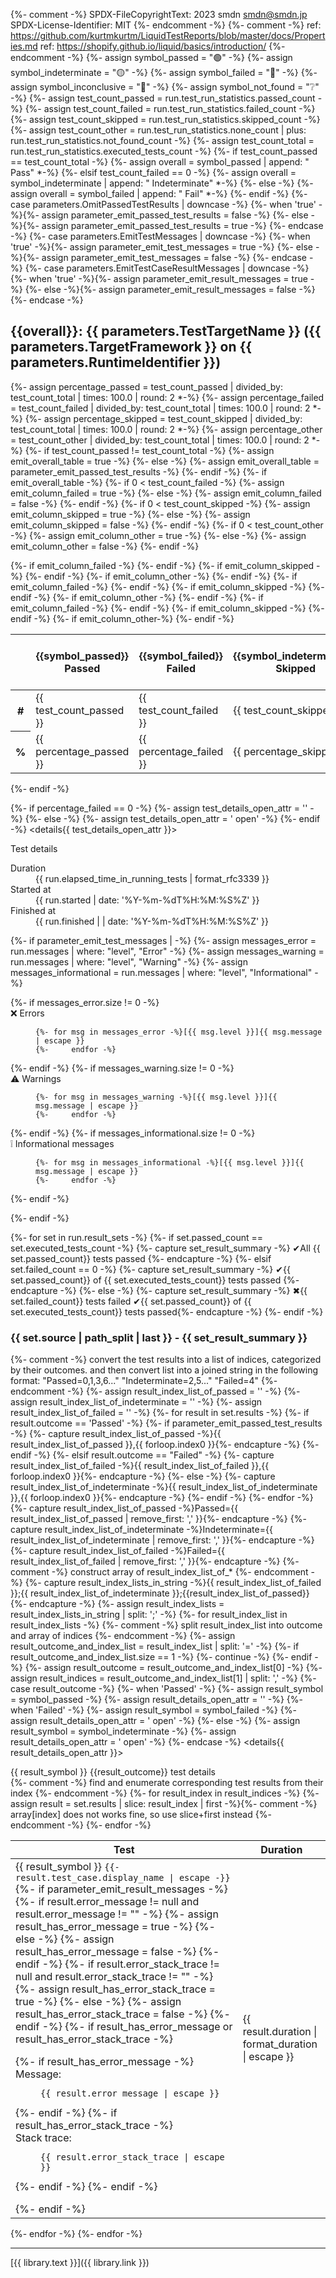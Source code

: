 {%- comment -%}
SPDX-FileCopyrightText: 2023 smdn <smdn@smdn.jp>
SPDX-License-Identifier: MIT
{%- endcomment -%}
{%- comment -%}
  ref: https://github.com/kurtmkurtm/LiquidTestReports/blob/master/docs/Properties.md
  ref: https://shopify.github.io/liquid/basics/introduction/
{%- endcomment -%}
{%- assign symbol_passed = "🟢" -%}
{%- assign symbol_indeterminate = "🟡" -%}
{%- assign symbol_failed = "🔴" -%}
{%- assign symbol_inconclusive = "💭" -%}
{%- assign symbol_not_found = "❔" -%}
{%- assign test_count_passed   = run.test_run_statistics.passed_count -%}
{%- assign test_count_failed   = run.test_run_statistics.failed_count -%}
{%- assign test_count_skipped  = run.test_run_statistics.skipped_count -%}
{%- assign test_count_other    = run.test_run_statistics.none_count | plus: run.test_run_statistics.not_found_count -%}
{%- assign test_count_total    = run.test_run_statistics.executed_tests_count -%}
{%- if test_count_passed == test_count_total -%}
{%-   assign overall = symbol_passed | append: " Pass" *-%}
{%- elsif test_count_failed == 0 -%}
{%-   assign overall = symbol_indeterminate | append: " Indeterminate" *-%}
{%- else -%}
{%-   assign overall = symbol_failed | append: " Fail" *-%}
{%- endif -%}
{%- case parameters.OmitPassedTestResults | downcase -%}
{%-   when 'true' -%}{%- assign parameter_emit_passed_test_results = false -%}
{%-   else -%}{%- assign parameter_emit_passed_test_results = true -%}
{%- endcase -%}
{%- case parameters.EmitTestMessages | downcase -%}
{%-   when 'true' -%}{%- assign parameter_emit_test_messages = true -%}
{%-   else -%}{%- assign parameter_emit_test_messages = false -%}
{%- endcase -%}
{%- case parameters.EmitTestCaseResultMessages | downcase -%}
{%-   when 'true' -%}{%- assign parameter_emit_result_messages = true -%}
{%-   else -%}{%- assign parameter_emit_result_messages = false -%}
{%- endcase -%}
## {{overall}}: {{ parameters.TestTargetName }} ({{ parameters.TargetFramework }} on {{ parameters.RuntimeIdentifier }})
{%- assign percentage_passed  = test_count_passed  | divided_by: test_count_total | times: 100.0 | round: 2 *-%}
{%- assign percentage_failed  = test_count_failed  | divided_by: test_count_total | times: 100.0 | round: 2 *-%}
{%- assign percentage_skipped = test_count_skipped | divided_by: test_count_total | times: 100.0 | round: 2 *-%}
{%- assign percentage_other   = test_count_other   | divided_by: test_count_total | times: 100.0 | round: 2 *-%}
{%- if test_count_passed != test_count_total -%}
{%-   assign emit_overall_table = true -%}
{%- else -%}
{%-   assign emit_overall_table = parameter_emit_passed_test_results -%}
{%- endif -%}
{%- if emit_overall_table -%}
{%-   if 0 < test_count_failed -%}
{%-     assign emit_column_failed = true -%}
{%-   else -%}
{%-     assign emit_column_failed = false -%}
{%-   endif -%}
{%-   if 0 < test_count_skipped -%}
{%-     assign emit_column_skipped = true -%}
{%-   else -%}
{%-     assign emit_column_skipped = false -%}
{%-   endif -%}
{%-   if 0 < test_count_other -%}
{%-     assign emit_column_other = true -%}
{%-   else -%}
{%-     assign emit_column_other = false -%}
{%-   endif -%}
<table>
  <thead>
    <tr>
      <th></th>
      <th scope="col">{{symbol_passed}} Passed</th>
{%- if emit_column_failed -%}
      <th scope="col">{{symbol_failed}} Failed</th>
{%- endif -%}
{%- if emit_column_skipped -%}
      <th scope="col">{{symbol_indeterminate}} Skipped</th>
{%- endif -%}
{%- if emit_column_other -%}
      <th scope="col">{{symbol_inconclusive}} Inconclusive<br/>{{symbol_not_found}} Not found</th>
{%- endif -%}
      <th scope="col">Total</th>
    </tr>
  </thead>
  <tbody>
    <tr>
      <th scope="row">#</th>
      <td>{{ test_count_passed }}</td>
{%- if emit_column_failed -%}
      <td>{{ test_count_failed }}</td>
{%- endif -%}
{%- if emit_column_skipped -%}
      <td>{{ test_count_skipped }}</td>
{%- endif -%}
{%- if emit_column_other -%}
      <td>{{ test_count_other }}</td>
{%- endif -%}
      <td>{{ test_count_total }}</td>
    </tr>
    <tr>
      <th scope="row">%</th>
      <td>{{ percentage_passed }}</td>
{%- if emit_column_failed -%}
      <td>{{ percentage_failed }}</td>
{%- endif -%}
{%- if emit_column_skipped -%}
      <td>{{ percentage_skipped }}</td>
{%- endif -%}
{%- if emit_column_other-%}
      <td>{{ percentage_other }}</td>
{%- endif -%}
      <td>100</td>
    </tr>
  </tbody>
</table>
{%- endif -%}

{%- if percentage_failed == 0 -%}
{%-   assign test_details_open_attr = '' -%}
{%- else -%}
{%-   assign test_details_open_attr = ' open' -%}
{%- endif -%}
<details{{ test_details_open_attr }}>
  <summary>Test details</summary>
  <dl>
    <dt>Duration</dt>
    <dd>{{ run.elapsed_time_in_running_tests | format_rfc3339 }}</dd>
    <dt>Started at</dt>
    <dd><time>{{ run.started | date: '%Y-%m-%dT%H:%M:%S%Z' }}</time></dd>
    <dt>Finished at</dt>
    <dd><time>{{ run.finished | | date: '%Y-%m-%dT%H:%M:%S%Z' }}</time></dd>
  </dl>
{%- if parameter_emit_test_messages | -%}
{%-   assign messages_error         = run.messages | where: "level", "Error" -%}
{%-   assign messages_warning       = run.messages | where: "level", "Warning" -%}
{%-   assign messages_informational = run.messages | where: "level", "Informational" -%}
  <dl>
{%-   if messages_error.size != 0 -%}
    <dt>❌ Errors</dt>
    <dd><pre><code>{%- for msg in messages_error -%}[{{ msg.level }}]{{ msg.message | escape }}
{%-     endfor -%}</code></pre></dd>
{%-   endif -%}
{%-   if messages_warning.size != 0 -%}
    <dt>⚠️ Warnings</summary>
    <dd><pre><code>{%- for msg in messages_warning -%}[{{ msg.level }}]{{ msg.message | escape }}
{%-     endfor -%}</code></pre></dd>
{%-   endif -%}
{%-   if messages_informational.size != 0 -%}
    <dt>❕ Informational messages</dt>
    <dd><pre><code>{%- for msg in messages_informational -%}[{{ msg.level }}]{{ msg.message | escape }}
{%-     endfor -%}</code></pre></dd>
{%-   endif -%}
  </dl>
{%- endif -%}
</details>

{%- for set in run.result_sets -%}
{%-   if set.passed_count == set.executed_tests_count -%}
{%-     capture set_result_summary -%} ✔All {{ set.passed_count}} tests passed {%- endcapture -%}
{%-   elsif set.failed_count == 0 -%}
{%-     capture set_result_summary -%} ✔{{ set.passed_count}} of {{ set.executed_tests_count}} tests passed {%- endcapture -%}
{%-   else -%}
{%-     capture set_result_summary -%} ✖{{ set.failed_count}} tests failed ✔{{ set.passed_count}} of {{ set.executed_tests_count}} tests passed{%- endcapture -%}
{%-   endif -%}
### {{ set.source | path_split | last }} - {{ set_result_summary }}
{%-   comment -%}
        convert the test results into a list of indices, categorized by their outcomes.
        and then convert list into a joined string in the following format:
          "Passed=0,1,3,6..."
          "Indeterminate=2,5..."
          "Failed=4"
{%-   endcomment -%}
{%-   assign result_index_list_of_passed = '' -%}
{%-   assign result_index_list_of_indeterminate = '' -%}
{%-   assign result_index_list_of_failed = '' -%}
{%-   for result in set.results -%}
{%-     if result.outcome == 'Passed' -%}
{%-       if parameter_emit_passed_test_results -%}
{%-         capture result_index_list_of_passed -%}{{ result_index_list_of_passed }},{{ forloop.index0 }}{%- endcapture -%}
{%-       endif -%}
{%-     elsif result.outcome == "Failed" -%}
{%-       capture result_index_list_of_failed -%}{{ result_index_list_of_failed }},{{ forloop.index0 }}{%- endcapture -%}
{%-     else -%}
{%-       capture result_index_list_of_indeterminate -%}{{ result_index_list_of_indeterminate }},{{ forloop.index0 }}{%- endcapture -%}
{%-     endif -%}
{%-   endfor -%}
{%-   capture result_index_list_of_passed -%}Passed={{ result_index_list_of_passed | remove_first: ',' }}{%- endcapture -%}
{%-   capture result_index_list_of_indeterminate -%}Indeterminate={{ result_index_list_of_indeterminate | remove_first: ',' }}{%- endcapture -%}
{%-   capture result_index_list_of_failed -%}Failed={{ result_index_list_of_failed | remove_first: ',' }}{%- endcapture -%}
{%-   comment -%}
        construct array of result_index_list_of_*
{%-   endcomment -%}
{%-   capture result_index_lists_in_string -%}{{ result_index_list_of_failed }};{{ result_index_list_of_indeterminate }};{{result_index_list_of_passed}}{%- endcapture -%}
{%-   assign result_index_lists = result_index_lists_in_string | split: ';' -%}
{%-   for result_index_list in result_index_lists -%}
{%-     comment -%}
          split result_index_list into outcome and array of indices
{%-     endcomment -%}
{%-     assign result_outcome_and_index_list = result_index_list | split: '=' -%}
{%-     if result_outcome_and_index_list.size == 1 -%}
{%-       continue -%}
{%-     endif -%}
{%-     assign result_outcome = result_outcome_and_index_list[0] -%}
{%-     assign result_indices = result_outcome_and_index_list[1] | split: ',' -%}
{%-     case result_outcome -%}
{%-       when 'Passed' -%}
{%-         assign result_symbol = symbol_passed -%}
{%-         assign result_details_open_attr = '' -%}
{%-       when 'Failed' -%}
{%-         assign result_symbol = symbol_failed -%}
{%-         assign result_details_open_attr = ' open' -%}
{%-       else -%}
{%-         assign result_symbol = symbol_indeterminate -%}
{%-         assign result_details_open_attr = ' open' -%}
{%-     endcase -%}
<details{{ result_details_open_attr }}>
  <summary>{{ result_symbol }} {{result_outcome}} test details</summary>
  <table>
    <thead>
      <tr>
        <th>Test</th>
        <th>Duration</th>
      </tr>
    </thead>
    <tbody>
{%-     comment -%}
          find and enumerate corresponding test results from their index
{%-     endcomment -%}
{%-     for result_index in result_indices -%}
{%-       assign result = set.results | slice: result_index | first -%}{%- comment -%} array[index] does not works fine, so use slice+first instead {%- endcomment -%}
      <tr>
        <td>
          <span>{{ result_symbol }} <code>{{- result.test_case.display_name | escape -}}</code></span>
          {%- if parameter_emit_result_messages -%}
          {%-   if result.error_message != null and result.error_message != "" -%}
          {%-     assign result_has_error_message = true -%}
          {%-   else -%}
          {%-     assign result_has_error_message = false -%}
          {%-   endif -%}
          {%-   if result.error_stack_trace != null and result.error_stack_trace != "" -%}
          {%-     assign result_has_error_stack_trace = true -%}
          {%-   else -%}
          {%-     assign result_has_error_stack_trace = false -%}
          {%-   endif -%}
          {%-   if result_has_error_message or result_has_error_stack_trace -%}
          <dl>
          {%-     if result_has_error_message -%}
            <dt>Message:</dt>
            <dd><pre><code>{{ result.error_message | escape }}</code></pre></dd>
          {%-     endif -%}
          {%-     if result_has_error_stack_trace -%}
            <dt>Stack trace:</dt>
            <dd><pre><code>{{ result.error_stack_trace | escape }}</code></pre></dd>
          {%-     endif -%}
          {%-   endif -%}
          </dl>
          {%- endif -%}
        </td>
        <td>{{ result.duration | format_duration | escape }}</td>
      </tr>
{%-     endfor -%}
    </tbody>
  </table>
</details>
{%-   endfor -%}
{%- endfor -%}

----

[{{ library.text }}]({{ library.link }})
